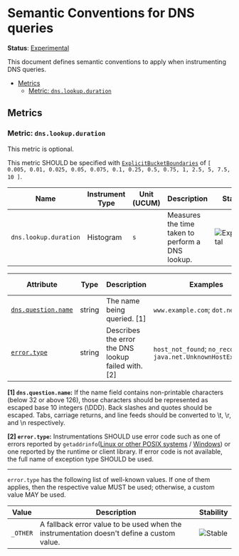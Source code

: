 <!--- Hugo front matter used to generate the website version of this page:
linkTitle: DNS
--->

# Semantic Conventions for DNS queries

**Status**: [Experimental][DocumentStatus]

This document defines semantic conventions to apply when instrumenting DNS queries.

<!-- Re-generate TOC with `markdown-toc --no-first-h1 -i` -->

<!-- toc -->

- [Metrics](#metrics)
  - [Metric: `dns.lookup.duration`](#metric-dnslookupduration)

<!-- tocstop -->

## Metrics

### Metric: `dns.lookup.duration`

This metric is optional.

This metric SHOULD be specified with
[`ExplicitBucketBoundaries`](https://github.com/open-telemetry/opentelemetry-specification/tree/v1.37.0/specification/metrics/api.md#instrument-advisory-parameters)
of `[ 0.005, 0.01, 0.025, 0.05, 0.075, 0.1, 0.25, 0.5, 0.75, 1, 2.5, 5, 7.5, 10 ]`.

<!-- semconv metric.dns.lookup.duration -->
<!-- NOTE: THIS TEXT IS AUTOGENERATED. DO NOT EDIT BY HAND. -->
<!-- see templates/registry/markdown/snippet.md.j2 -->
<!-- prettier-ignore-start -->
<!-- markdownlint-capture -->
<!-- markdownlint-disable -->

| Name     | Instrument Type | Unit (UCUM) | Description    | Stability |
| -------- | --------------- | ----------- | -------------- | --------- |
| `dns.lookup.duration` | Histogram | `s` | Measures the time taken to perform a DNS lookup. | ![Experimental](https://img.shields.io/badge/-experimental-blue) |

| Attribute  | Type | Description  | Examples  | [Requirement Level](https://opentelemetry.io/docs/specs/semconv/general/attribute-requirement-level/) | Stability |
|---|---|---|---|---|---|
| [`dns.question.name`](/docs/attributes-registry/dns.md) | string | The name being queried. [1] | `www.example.com`; `dot.net` | `Required` | ![Experimental](https://img.shields.io/badge/-experimental-blue) |
| [`error.type`](/docs/attributes-registry/error.md) | string | Describes the error the DNS lookup failed with. [2] | `host_not_found`; `no_recovery`; `java.net.UnknownHostException` | `Conditionally Required` if and only if an error has occurred. | ![Stable](https://img.shields.io/badge/-stable-lightgreen) |

**[1] `dns.question.name`:** If the name field contains non-printable characters (below 32 or above 126), those characters should be represented as escaped base 10 integers (\DDD). Back slashes and quotes should be escaped. Tabs, carriage returns, and line feeds should be converted to \t, \r, and \n respectively.

**[2] `error.type`:** Instrumentations SHOULD use error code such as one of errors reported by `getaddrinfo`([Linux or other POSIX systems](https://man7.org/linux/man-pages/man3/getaddrinfo.3.html) / [Windows](https://learn.microsoft.com/windows/win32/api/ws2tcpip/nf-ws2tcpip-getaddrinfo)) or one reported by the runtime or client library. If error code is not available, the full name of exception type SHOULD be used.

---

`error.type` has the following list of well-known values. If one of them applies, then the respective value MUST be used; otherwise, a custom value MAY be used.

| Value  | Description | Stability |
|---|---|---|
| `_OTHER` | A fallback error value to be used when the instrumentation doesn't define a custom value. | ![Stable](https://img.shields.io/badge/-stable-lightgreen) |

<!-- markdownlint-restore -->
<!-- prettier-ignore-end -->
<!-- END AUTOGENERATED TEXT -->
<!-- endsemconv -->

[DocumentStatus]: https://opentelemetry.io/docs/specs/otel/document-status

